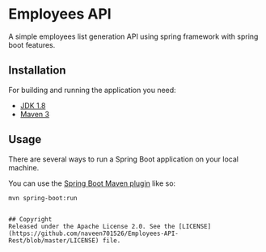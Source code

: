 # Employees API

A simple employees list generation API using spring framework with spring boot features.

## Installation

For building and running the application you need:

- [JDK 1.8](http://www.oracle.com/technetwork/java/javase/downloads/jdk8-downloads-2133151.html)
- [Maven 3](https://maven.apache.org)



## Usage

There are several ways to run a Spring Boot application on your local machine.

 You can use the [Spring Boot Maven plugin](https://docs.spring.io/spring-boot/docs/current/reference/html/build-tool-plugins-maven-plugin.html) like so:

```shell
mvn spring-boot:run
```
```

## Copyright
Released under the Apache License 2.0. See the [LICENSE](https://github.com/naveen701526/Employees-API-Rest/blob/master/LICENSE) file.
